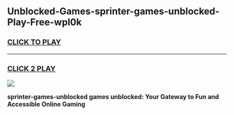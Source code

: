 
## Unblocked-Games-sprinter-games-unblocked-Play-Free-wpl0k
<h3>
<a href="https://premium76.site?title=sprinter-games-unblocked&ref=21A">CLICK TO PLAY</a></h3>
<hr>

<h3>
<a href="https://premium76.site?title=sprinter-games-unblocked&ref=21A">CLICK 2 PLAY</a>
  
</h3>

<a href="https://premium76.site?title=sprinter-games-unblocked&ref=21A"><img src="https://clearcache.store/games.png"></a>


**sprinter-games-unblocked games unblocked: Your Gateway to Fun and Accessible Online Gaming**

